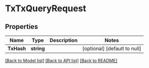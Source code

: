 # TxTxQueryRequest

## Properties
Name | Type | Description | Notes
------------ | ------------- | ------------- | -------------
**TxHash** | **string** |  | [optional] [default to null]

[[Back to Model list]](../README.md#documentation-for-models) [[Back to API list]](../README.md#documentation-for-api-endpoints) [[Back to README]](../README.md)

